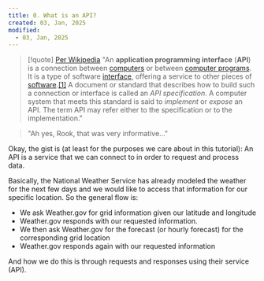 ```yaml
---
title: 0. What is an API?
created: 03, Jan, 2025
modified:
  - 03, Jan, 2025
---
```


> [!quote] [Per Wikipedia](https://en.wikipedia.org/wiki/API)
> "An **application programming interface** (**API**) is a connection between [computers](https://en.wikipedia.org/wiki/Computer "Computer") or between [computer programs](https://en.wikipedia.org/wiki/Computer_program "Computer program"). It is a type of software [interface](https://en.wikipedia.org/wiki/Interface_(computing) "Interface (computing)"), offering a service to other pieces of [software](https://en.wikipedia.org/wiki/Software "Software").[[1]](https://en.wikipedia.org/wiki/API#cite_note-1) A document or standard that describes how to build such a connection or interface is called an _API specification_. A computer system that meets this standard is said to _implement_ or _expose_ an API. The term API may refer either to the specification or to the implementation."

> "Ah yes, Rook, that was very informative..."

Okay, the gist is (at least for the purposes we care about in this tutorial): An API is a service that we can connect to in order to request and process data.

Basically, the National Weather Service has already modeled the weather for the next few days and we would like to access that information for our specific location. So the general flow is:

- We ask Weather.gov for grid information given our latitude and longitude
- Weather.gov responds with our requested information.
- We then ask Weather.gov for the forecast (or hourly forecast) for the corresponding grid location
- Weather.gov responds again with our requested information

And how we do this is through requests and responses using their service (API).

